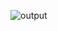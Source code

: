 ![output](https://user-images.githubusercontent.com/99130650/215463755-8c3dbb64-54f7-4b5b-a26d-e855b8315acc.png)
